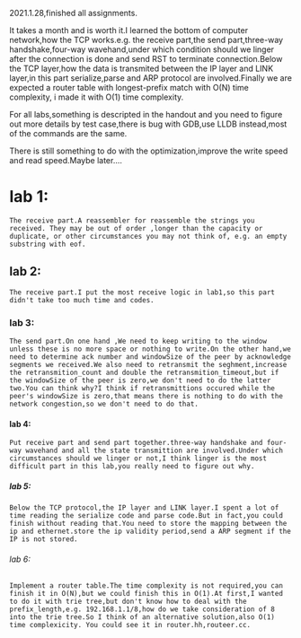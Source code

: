 2021.1.28,finished all assignments. 

It takes a month and is worth it.I learned the bottom of computer network,how the TCP works.e.g. the receive part,the send part,three-way handshake,four-way wavehand,under which condition should we linger after the connection is done and send RST to terminate connection.Below the TCP layer,how the data is transmited between the IP layer and LINK layer,in this part serialize,parse and ARP protocol are involved.Finally we are expected a router table with longest-prefix match with O(N) time complexity, i made it with O(1) time complexity.

For all labs,something is descripted in the handout and you need to figure out more details by test case,there is bug with GDB,use LLDB instead,most of the commands are the same.

There is still something to do with the optimization,improve the write speed and read speed.Maybe later....

# lab 1:
	The receive part.A reassembler for reassemble the strings you received. They may be out of order ,longer than the capacity or duplicate, or other circumstances you may not think of, e.g. an empty substring with eof.
	
## lab 2:
	The receive part.I put the most receive logic in lab1,so this part didn't take too much time and codes.
	
### lab 3:
	The send part.On one hand ,We need to keep writing to the window unless these is no more space or nothing to write.On the other hand,we need to determine ack number and windowSize of the peer by acknowledge segments we received.We also need to retransmit the seghment,increase the retransmition_count and double the retransmition_timeout,but if the windowSize of the peer is zero,we don't need to do the latter two.You can think why?I think if retransmittions occured while the peer's windowSize is zero,that means there is nothing to do with the network congestion,so we don't need to do that.
	
#### lab 4:
	Put receive part and send part together.three-way handshake and four-way wavehand and all the state transmittion are involved.Under which circumstances should we linger or not,I think linger is the most difficult part in this lab,you really need to figure out why.
	
##### lab 5:
	Below the TCP protocol,the IP layer and LINK layer.I spent a lot of time reading the serialize code and parse code.But in fact,you could finish without reading that.You need to store the mapping between the ip and ethernet.store the ip validity period,send a ARP segment if the IP is not stored.
	
###### lab 6:
	Implement a router table.The time complexity is not required,you can finish it in O(N),but we could finish this in O(1).At first,I wanted to do it with trie tree,but don't know how to deal with the prefix_length,e.g. 192.168.1.1/8,how do we take consideration of 8 into the trie tree.So I think of an alternative solution,also O(1) time complexicity. You could see it in router.hh,routeer.cc.
	
